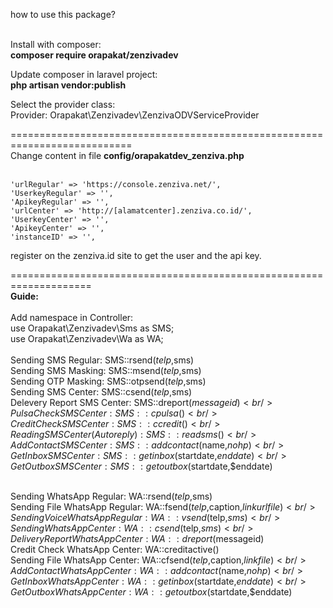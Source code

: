 how to use this package?<br /><br />

Install with composer:<br />
<b>composer require orapakat/zenzivadev</b><br />

Update composer in laravel project:<br />
<b>php artisan vendor:publish</b><br />

Select the provider class: <br />
Provider: Orapakat\Zenzivadev\ZenzivaODVServiceProvider<br />

===========================================================================<br />
Change content in file <b>config/orapakatdev_zenziva.php</b><br /><br />

    'urlRegular' => 'https://console.zenziva.net/',
    'UserkeyRegular' => '',
    'ApikeyRegular' => '',
    'urlCenter' => 'http://[alamatcenter].zenziva.co.id/',
    'UserkeyCenter' => '',
    'ApikeyCenter' => '',
    'instanceID' => '',
    
register on the zenziva.id site to get the user and the api key.<br />    

====================================================================<br />
<b>Guide:</b><br /><br />
Add namespace in Controller:<br />
use Orapakat\Zenzivadev\Sms as SMS;<br />
use Orapakat\Zenzivadev\Wa as WA;<br /><br />
Sending SMS Regular: SMS::rsend($telp,$sms)<br />
Sending SMS Masking: SMS::msend($telp,$sms)<br />
Sending OTP Masking: SMS::otpsend($telp,$sms)<br />
Sending SMS Center: SMS::csend($telp,$sms)<br />
Delevery Report SMS Center: SMS::dreport($messageid)<br />
Pulsa Check SMS Center: SMS::cpulsa()<br />
Credit Check SMS Center: SMS::ccredit()<br />
Reading SMS Center (Autoreply): SMS::readsms()<br />
Add Contact SMS Center: SMS::addcontact($name,$nohp)<br />
Get Inbox SMS Center: SMS::getinbox($startdate,$enddate)<br />
Get Outbox SMS Center: SMS::getoutbox($startdate,$enddate)<br /><br />

Sending WhatsApp Regular: WA::rsend($telp,$sms)<br />
Sending File WhatsApp Regular: WA::fsend($telp,$caption,$linkurlfile)<br />
Sending Voice WhatsApp Regular: WA::vsend($telp,$sms)<br />
Sending WhatsApp Center: WA::csend($telp,$sms)<br />
Delivery Report WhatsApp Center: WA::dreport($messageid)<br />
Credit Check WhatsApp Center: WA::creditactive()<br />
Sending File WhatsApp Center: WA::cfsend($telp,$caption,$linkfile)<br />
Add Contact WhatsApp Center: WA::addcontact($name,$nohp)<br />
Get Inbox WhatsApp Center: WA::getinbox($startdate,$enddate)<br />
Get Outbox WhatsApp Center: WA::getoutbox($startdate,$enddate)<br /><br />
